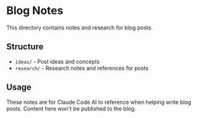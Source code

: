 # Blog Notes

This directory contains notes and research for blog posts.

## Structure

- `ideas/` - Post ideas and concepts
- `research/` - Research notes and references for posts

## Usage

These notes are for Claude Code AI to reference when helping write blog posts. Content here won't be published to the blog.